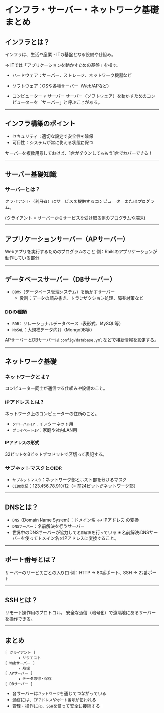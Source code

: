 # インフラ・サーバー・ネットワーク基礎まとめ

## インフラとは？

インフラは、生活や産業・ITの基盤となる設備や仕組み。

=> ITでは「アプリケーションを動かすための基盤」を指す。

- ハードウェア：サーバー、ストレージ、ネットワーク機器など
- ソフトウェア：OSや各種サーバー（Web/APなど）

- コンピューター ≠ サーバー
  サーバー（ソフトウェア）を動かすためのコンピューターを「サーバー」と呼ぶことがある。

---

## インフラ構築のポイント

- セキュリティ：適切な設定で安全性を確保
- 可用性：システムが常に使える状態に保つ

サーバーを複数用意しておけば、1台がダウンしてももう1台でカバーできる！

---

## サーバー基礎知識

### サーバーとは？

クライアント（利用者）にサービスを提供するコンピューターまたはプログラム。

(クライアント = サーバーからサービスを受け取る側のプログラムや端末)

---

## アプリケーションサーバー（APサーバー）

Webアプリを実行するためのプログラムのこと
例：Railsのアプリケーションが動作している部分

---

## データベースサーバー（DBサーバー）

- `DBMS`（データベース管理システム）を動かすサーバー
    - 役割：データの読み書き、トランザクション処理、障害対策など

### DBの種類

- `RDB`：リレーショナルデータベース（表形式、MySQL等）
- `NoSQL`：大規模データ向け（MongoDB等）

APサーバーとDBサーバーは `config/database.yml` などで接続情報を設定する。

---

## ネットワーク基礎

### ネットワークとは？

コンピューター同士が通信する仕組みや設備のこと。

### IPアドレスとは？

ネットワーク上のコンピューターの住所のこと。

- `グローバルIP`：インターネット用
- `プライベートIP`：家庭や社内LAN用

#### IPアドレスの形式

32ビットを8ビットずつドットで区切って表記する。

### サブネットマスクとCIDR

- `サブネットマスク`：ネットワーク部とホスト部を分けるマスク
- `CIDR表記`：123.456.78.910/12（= 前24ビットがネットワーク部）

---

## DNSとは？

- `DNS`（Domain Name System）：ドメイン名 ↔ IPアドレス の変換
- `DNSサーバー`：名前解決を行うサーバー
- 世界中のDNSサーバーが協力して`名前解決`を行っている
※ 名前解決:DNSサーバーを使ってドメイン名をIPアドレスに変換すること。

---

## ポート番号とは？

サーバーのサービスごとの入り口
例：HTTP → 80番ポート、SSH → 22番ポート

---

## SSHとは？

リモート操作用のプロトコル。
安全な通信（暗号化）で遠隔地にあるサーバーを操作できる。

---

## まとめ

```
[ クライアント ]
      ↓ リクエスト
[ Webサーバー ]
      ↓ 処理
[ APサーバー ]
      ↓ データ取得・保存
[ DBサーバー ]
```

- 各サーバーは`ネットワーク`を通じてつながっている
- 通信には、`IPアドレス`や`ポート番号`が使われる
- 管理・操作には、`SSH`を使って安全に接続する！